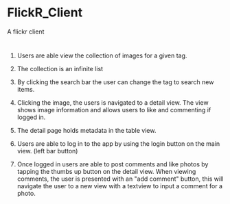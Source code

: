 # FlickR_Client
A flickr client
#

1. Users are able view the collection of images for a given tag.

2. The collection is an infinite list

3. By clicking the search bar the user can change the tag to search new items. 

4. Clicking the image, the users is navigated to a detail view. The view shows image information and allows users to like and commenting if logged in.

5. The detail page holds metadata in the table view.

6. Users are able to log in to the app by using the login button on the main view. (left bar button)

7. Once logged in users are able to post comments and like photos by tapping the thumbs up button on the detail view. When viewing comments, the user is presented with an "add comment" button, this will navigate the user to a new view with a textview to input a comment for a photo.

#
